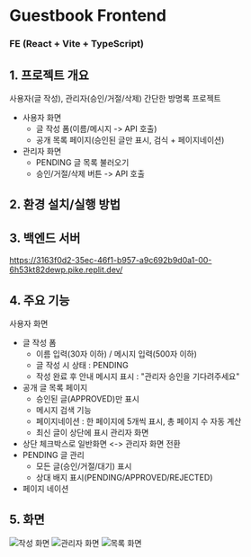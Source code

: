 # Guestbook Frontend

### **FE (React + Vite + TypeScript)**

## 1. 프로젝트 개요
사용자(글 작성), 관리자(승인/거절/삭제) 간단한 방명록 프로젝트

- 사용자 화면
  - 글 작성 폼(이름/메시지 -> API 호출)
  - 공개 목록 페이지(승인된 글만 표시, 검식 + 페이지네이션)
- 관리자 화면
  - PENDING 글 목록 불러오기
  - 승인/거절/삭제 버튼 -> API 호출

## 2. 환경 설치/실행 방법


## 3. 백엔드 서버
https://3163f0d2-35ec-46f1-b957-a9c692b9d0a1-00-6h53kt82dewp.pike.replit.dev/

## 4. 주요 기능
사용자 화면
- 글 작성 폼
  - 이름 입력(30자 이하) / 메시지 입력(500자 이하)
  - 글 작성 시 상태 : PENDING
  - 작성 완료 후 안내 메시지 표시 : "관리자 승인을 기다려주세요"
- 공개 글 목록 페이지
  - 승인된 글(APPROVED)만 표시
  - 메시지 검색 기능
  - 페이지네이션 : 한 페이지에 5개씩 표시, 총 페이지 수 자동 계산
  - 최신 글이 상단에 표시
관리자 화면
- 상단 체크박스로 일반화면 <-> 관리자 화면 전환
- PENDING 글 관리
  - 모든 글(승인/거절/대기) 표시
  - 상대 배지 표시(PENDING/APPROVED/REJECTED)
- 페이지 네이션

## 5. 화면
![작성 화면]("./screenshots/방명록화면.png")
![관리자 화면]("/screenshots/스크린샷2025-08-20172642.png")
![목록 화면]("/screenshots/ddd.png")
